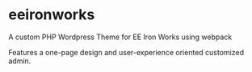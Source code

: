 # eeironworks
A custom PHP Wordpress Theme for EE Iron Works using webpack

Features a one-page design and user-experience oriented customized admin.
